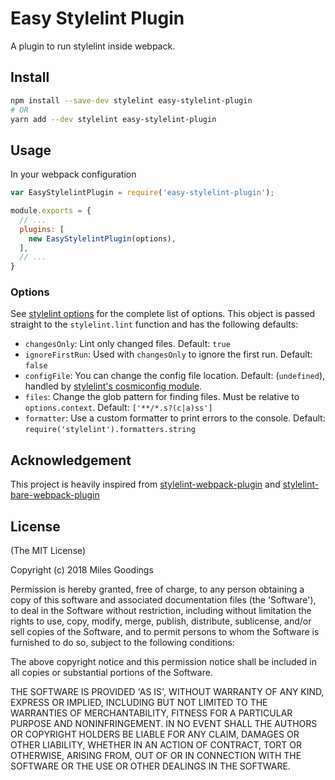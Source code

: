 # Easy Stylelint Plugin

A plugin to run stylelint inside webpack.

## Install

```bash
npm install --save-dev stylelint easy-stylelint-plugin
# OR
yarn add --dev stylelint easy-stylelint-plugin
```

## Usage

In your webpack configuration

```js
var EasyStylelintPlugin = require('easy-stylelint-plugin');

module.exports = {
  // ...
  plugins: [
    new EasyStylelintPlugin(options),
  ],
  // ...
}
```

### Options

See [stylelint options](http://stylelint.io/user-guide/node-api/#options) for the complete list of options. This object is passed straight to the `stylelint.lint` function and has the following defaults:

* `changesOnly`: Lint only changed files. Default: `true`
* `ignoreFirstRun`: Used with `changesOnly` to ignore the first run. Default: `false`
* `configFile`: You can change the config file location. Default: (`undefined`), handled by [stylelint's cosmiconfig module](http://stylelint.io/user-guide/configuration/).
* `files`: Change the glob pattern for finding files. Must be relative to `options.context`. Default: `['**/*.s?(c|a)ss']`
* `formatter`: Use a custom formatter to print errors to the console. Default: `require('stylelint').formatters.string`

## Acknowledgement

This project is heavily inspired from [stylelint-webpack-plugin](https://github.com/JaKXz/stylelint-webpack-plugin) and [stylelint-bare-webpack-plugin](https://github.com/cascornelissen/stylelint-bare-webpack-plugin)

## License

(The MIT License)

Copyright (c) 2018 Miles Goodings

Permission is hereby granted, free of charge, to any person obtaining
a copy of this software and associated documentation files (the
'Software'), to deal in the Software without restriction, including
without limitation the rights to use, copy, modify, merge, publish,
distribute, sublicense, and/or sell copies of the Software, and to
permit persons to whom the Software is furnished to do so, subject to
the following conditions:

The above copyright notice and this permission notice shall be
included in all copies or substantial portions of the Software.

THE SOFTWARE IS PROVIDED 'AS IS', WITHOUT WARRANTY OF ANY KIND,
EXPRESS OR IMPLIED, INCLUDING BUT NOT LIMITED TO THE WARRANTIES OF
MERCHANTABILITY, FITNESS FOR A PARTICULAR PURPOSE AND NONINFRINGEMENT.
IN NO EVENT SHALL THE AUTHORS OR COPYRIGHT HOLDERS BE LIABLE FOR ANY
CLAIM, DAMAGES OR OTHER LIABILITY, WHETHER IN AN ACTION OF CONTRACT,
TORT OR OTHERWISE, ARISING FROM, OUT OF OR IN CONNECTION WITH THE
SOFTWARE OR THE USE OR OTHER DEALINGS IN THE SOFTWARE.
